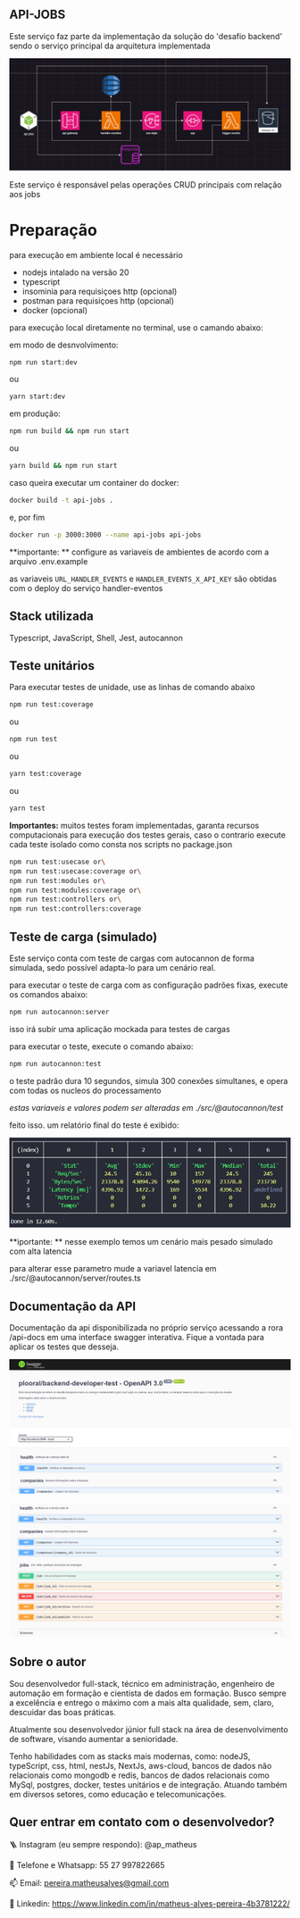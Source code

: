 
## API-JOBS

Este serviço faz parte da implementação da solução do 'desafio backend' sendo o serviço principal da arquitetura implementada

![arquitetura](https://github.com/matheusgit1/backend-developer-test/blob/Matheus_Alves_Pereira/assets/architecture.png)

Este serviço é responsável pelas operações CRUD principais com relação aos jobs


# Preparação

para execução em ambiente local é necessário 

- nodejs intalado na versão 20
- typescript
- insominia para requisiçoes http (opcional)
- postman para requisiçoes http (opcional)
- docker (opcional)

para execução local diretamente no terminal, use o camando abaixo:

em modo de desnvolvimento:

```bash
npm run start:dev
```
ou 

```bash
yarn start:dev
```

em produção:

```bash
npm run build && npm run start
```
ou 

```bash
yarn build && npm run start
```

caso queira executar um container do docker:

```bash
docker build -t api-jobs .
```
e, por fim

```bash
docker run -p 3000:3000 --name api-jobs api-jobs
```


**importante: ** configure as variaveis de ambientes de acordo com a arquivo .env.example

as variaveis ```URL_HANDLER_EVENTS``` e ```HANDLER_EVENTS_X_API_KEY``` são obtidas com o deploy do serviço handler-eventos
## Stack utilizada

Typescript, JavaScript, Shell, Jest, autocannon


## Teste unitários

Para executar testes de unidade, use as linhas de comando abaixo

```bash
npm run test:coverage
```

ou


```bash
npm run test
```

ou

```bash
yarn test:coverage
```

ou


```bash
yarn test

```

**Importantes:** muitos testes foram implementadas, garanta recursos computacionais para execução dos testes gerais, caso o contrario execute cada teste isolado como consta nos scripts no package.json

```bash
npm run test:usecase or\
npm run test:usecase:coverage or\
npm run test:modules or\
npm run test:modules:coverage or\
npm run test:controllers or\
npm run test:controllers:coverage
```


## Teste de carga (simulado)

Este serviço conta com teste de cargas com autocannon de forma simulada, sedo possível adapta-lo para um cenário real.

para executar o teste de carga com as configuração padrões fixas, execute os comandos abaixo:

```bash
npm run autocannon:server
```
isso irá subir uma aplicação mockada para testes de cargas


para executar o teste, execute o comando abaixo:


```bash
npm run autocannon:test
```

o teste padrão dura 10 segundos, simula 300 conexões simultanes, e opera com todas os nucleos do processamento

*estas variaveis e valores podem ser alteradas em ./src/@autocannon/test*

feito isso. um relatório final do teste é exibido:

![relatório](https://github.com/matheusgit1/backend-developer-test/blob/Matheus_Alves_Pereira/assets/load-test-with-autocannon.png)

**iportante: ** nesse exemplo temos um cenário mais pesado simulado com alta latencia

para alterar esse parametro mude a variavel latencia em ./src/@autocannon/server/routes.ts


## Documentação da API

Documentação da api disponibilizada no próprio serviço acessando a rora /api-docs em uma interface swagger interativa. Fique a vontada para aplicar os testes que desseja.

![docs](https://github.com/matheusgit1/backend-developer-test/blob/Matheus_Alves_Pereira/assets/documentation.png)

![docs](https://github.com/matheusgit1/backend-developer-test/blob/Matheus_Alves_Pereira/assets/documentation-2.png)

## Sobre o autor

Sou desenvolvedor full-stack, técnico em administração, engenheiro de automação em formação e cientista de dados em formação. Busco sempre a excelência e entrego o máximo com a mais alta qualidade, sem, claro, descuidar das boas práticas.

Atualmente sou desenvolvedor júnior full stack na área de desenvolvimento de software, visando aumentar a senioridade.

Tenho habilidades com as stacks mais modernas, como: nodeJS, typeScript, css, html, nestJs, NextJs, aws-cloud, bancos de dados não relacionais como mongodb e redis, bancos de dados relacionais como MySql, postgres, docker, testes unitários e de integração. Atuando também em diversos setores, como educação e telecomunicações.



## Quer entrar em contato com o desenvolvedor?


🪜 Instagram (eu sempre respondo): @ap_matheus

📱 Telefone e Whatsapp: 55 27 997822665

📫 Email: pereira.matheusalves@gmail.com

🔗 Linkedin: https://www.linkedin.com/in/matheus-alves-pereira-4b3781222/


